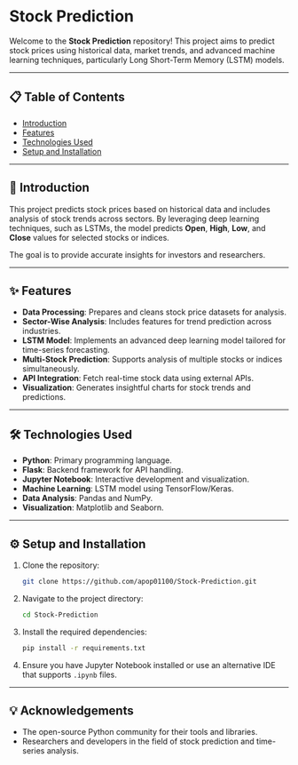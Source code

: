# Stock Prediction

Welcome to the **Stock Prediction** repository! This project aims to predict stock prices using historical data, market trends, and advanced machine learning techniques, particularly Long Short-Term Memory (LSTM) models.

---

## 📋 Table of Contents

- [Introduction](#introduction)
- [Features](#features)
- [Technologies Used](#technologies-used)
- [Setup and Installation](#setup-and-installation)
---

## 🌟 Introduction

This project predicts stock prices based on historical data and includes analysis of stock trends across sectors. By leveraging deep learning techniques, such as LSTMs, the model predicts **Open**, **High**, **Low**, and **Close** values for selected stocks or indices. 

The goal is to provide accurate insights for investors and researchers.

---

## ✨ Features

- **Data Processing**: Prepares and cleans stock price datasets for analysis.
- **Sector-Wise Analysis**: Includes features for trend prediction across industries.
- **LSTM Model**: Implements an advanced deep learning model tailored for time-series forecasting.
- **Multi-Stock Prediction**: Supports analysis of multiple stocks or indices simultaneously.
- **API Integration**: Fetch real-time stock data using external APIs.
- **Visualization**: Generates insightful charts for stock trends and predictions.

---

## 🛠️ Technologies Used

- **Python**: Primary programming language.
- **Flask**: Backend framework for API handling.
- **Jupyter Notebook**: Interactive development and visualization.
- **Machine Learning**: LSTM model using TensorFlow/Keras.
- **Data Analysis**: Pandas and NumPy.
- **Visualization**: Matplotlib and Seaborn.

---

## ⚙️ Setup and Installation

1. Clone the repository:
   ```bash
   git clone https://github.com/apop01100/Stock-Prediction.git
   ```

2. Navigate to the project directory:
   ```bash
   cd Stock-Prediction
   ```

3. Install the required dependencies:
   ```bash
   pip install -r requirements.txt
   ```

4. Ensure you have Jupyter Notebook installed or use an alternative IDE that supports `.ipynb` files.

---

## 💡 Acknowledgements

- The open-source Python community for their tools and libraries.
- Researchers and developers in the field of stock prediction and time-series analysis.
